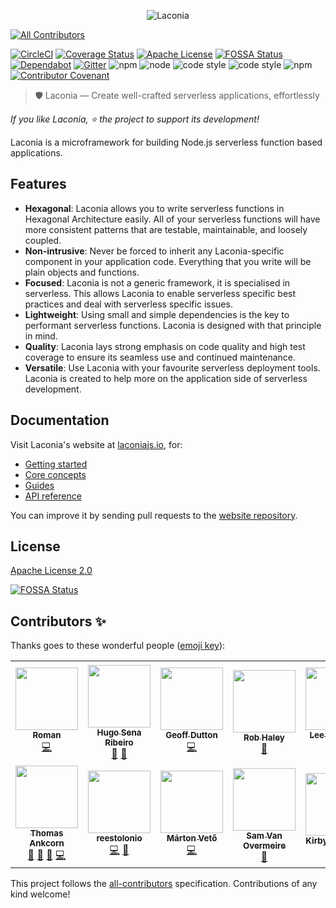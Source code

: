 <p align="center">
  <img alt="Laconia" src="docs/logo/2/png/2_vertical@0.5x.png">
</p>

<!-- ALL-CONTRIBUTORS-BADGE:START - Do not remove or modify this section -->
[![All Contributors](https://img.shields.io/badge/all_contributors-12-orange.svg?style=flat-square)](#contributors-)
<!-- ALL-CONTRIBUTORS-BADGE:END -->
[![CircleCI](https://circleci.com/gh/laconiajs/laconia/tree/master.svg?style=shield)](https://circleci.com/gh/laconiajs/laconia/tree/master)
[![Coverage Status](https://coveralls.io/repos/github/laconiajs/laconia/badge.svg?branch=master)](https://coveralls.io/github/laconiajs/laconia?branch=master)
[![Apache License](https://img.shields.io/badge/license-Apache-blue.svg)](LICENSE)
[![FOSSA Status](https://app.fossa.io/api/projects/git%2Bgithub.com%2Flaconiajs%2Flaconia.svg?type=shield)](https://app.fossa.io/projects/git%2Bgithub.com%2Flaconiajs%2Flaconia?ref=badge_shield)
[![Dependabot](https://img.shields.io/badge/Dependabot-enabled-brightgreen.svg?logo=dependabot)](https://app.dependabot.com/accounts/laconiajs/repos/113743358)
[![Gitter](https://badges.gitter.im/laconiajs/laconia.svg)](https://gitter.im/laconiajs/laconia?utm_source=badge&utm_medium=badge&utm_campaign=pr-badge)
![npm](https://img.shields.io/npm/v/@laconia/core.svg)
![node](https://img.shields.io/node/v/@laconia/core.svg)
![code style](https://img.shields.io/badge/code_style-standard-brightgreen.svg)
![code style](https://img.shields.io/badge/code_style-prettier-ff69b4.svg)
![npm](https://img.shields.io/npm/dm/@laconia/core.svg)
[![Contributor Covenant](https://img.shields.io/badge/Contributor%20Covenant-v1.4%20adopted-ff69b4.svg)](code-of-conduct.md)

> 🛡️ Laconia — Create well-crafted serverless applications, effortlessly

_If you like Laconia, ⭐ the project to support its development!_

Laconia is a microframework for building Node.js serverless function based
applications.

## Features

- **Hexagonal**: Laconia allows you to write serverless functions in Hexagonal
  Architecture easily. All of your serverless functions will have more
  consistent patterns that are testable, maintainable, and loosely coupled.
- **Non-intrusive**: Never be forced to inherit any Laconia-specific component
  in your application code. Everything that you write will be plain objects and
  functions.
- **Focused**: Laconia is not a generic framework, it is specialised in
  serverless. This allows Laconia to enable serverless specific best practices
  and deal with serverless specific issues.
- **Lightweight**: Using small and simple dependencies is the key to performant
  serverless functions. Laconia is designed with that principle in mind.
- **Quality**: Laconia lays strong emphasis on code quality and high test
  coverage to ensure its seamless use and continued maintenance.
- **Versatile**: Use Laconia with your favourite serverless deployment tools.
  Laconia is created to help more on the application side of serverless
  development.

## Documentation

Visit Laconia's website at [laconiajs.io](https://laconiajs.io/), for:

- [Getting started](https://laconiajs.io/docs/introduction/getting-started)
- [Core concepts](https://laconiajs.io/docs/introduction/core-concepts)
- [Guides](https://laconiajs.io/docs/guides/injecting-dependencies)
- [API reference](https://laconiajs.io/docs/api/intro)

You can improve it by sending pull requests to the
[website repository](https://github.com/laconiajs/website).

## License

[Apache License 2.0](LICENSE)

[![FOSSA Status](https://app.fossa.io/api/projects/git%2Bgithub.com%2Flaconiajs%2Flaconia.svg?type=large)](https://app.fossa.io/projects/git%2Bgithub.com%2Flaconiajs%2Flaconia?ref=badge_large)

## Contributors ✨

Thanks goes to these wonderful people ([emoji key](https://allcontributors.org/docs/en/emoji-key)):

<!-- ALL-CONTRIBUTORS-LIST:START - Do not remove or modify this section -->
<!-- prettier-ignore-start -->
<!-- markdownlint-disable -->
<table>
  <tr>
    <td align="center"><a href="https://www.ScaleLeap.com"><img src="https://avatars3.githubusercontent.com/u/491247?v=4?s=100" width="100px;" alt=""/><br /><sub><b>Roman</b></sub></a><br /><a href="https://github.com/laconiajs/laconia/commits?author=moltar" title="Code">💻</a></td>
    <td align="center"><a href="https://github.com/hugosenari"><img src="https://avatars2.githubusercontent.com/u/863299?v=4?s=100" width="100px;" alt=""/><br /><sub><b>Hugo Sena Ribeiro</b></sub></a><br /><a href="#design-hugosenari" title="Design">🎨</a> <a href="#maintenance-hugosenari" title="Maintenance">🚧</a></td>
    <td align="center"><a href="https://github.com/geoffdutton"><img src="https://avatars3.githubusercontent.com/u/1251360?v=4?s=100" width="100px;" alt=""/><br /><sub><b>Geoff Dutton</b></sub></a><br /><a href="https://github.com/laconiajs/laconia/commits?author=geoffdutton" title="Code">💻</a></td>
    <td align="center"><a href="https://github.com/Rob-H"><img src="https://avatars3.githubusercontent.com/u/1402228?v=4?s=100" width="100px;" alt=""/><br /><sub><b>Rob Haley</b></sub></a><br /><a href="#ideas-Rob-H" title="Ideas, Planning, & Feedback">🤔</a></td>
    <td align="center"><a href="https://www.fundingcircle.com/"><img src="https://avatars1.githubusercontent.com/u/348068?v=4?s=100" width="100px;" alt=""/><br /><sub><b>Lee Coomber</b></sub></a><br /><a href="https://github.com/laconiajs/laconia/commits?author=ljcoomber" title="Code">💻</a></td>
    <td align="center"><a href="http://strehl.dev"><img src="https://avatars1.githubusercontent.com/u/2428581?v=4?s=100" width="100px;" alt=""/><br /><sub><b>Bernd Strehl</b></sub></a><br /><a href="https://github.com/laconiajs/laconia/commits?author=Strernd" title="Code">💻</a></td>
    <td align="center"><a href="https://github.com/sakthivel-tw"><img src="https://avatars2.githubusercontent.com/u/44604719?v=4?s=100" width="100px;" alt=""/><br /><sub><b>Sakthivel Viswanathan</b></sub></a><br /><a href="https://github.com/laconiajs/laconia/commits?author=sakthivel-tw" title="Code">💻</a></td>
  </tr>
  <tr>
    <td align="center"><a href="http://ankcorn.dev"><img src="https://avatars2.githubusercontent.com/u/7361428?v=4?s=100" width="100px;" alt=""/><br /><sub><b>Thomas Ankcorn</b></sub></a><br /><a href="#blog-Ankcorn" title="Blogposts">📝</a> <a href="https://github.com/laconiajs/laconia/commits?author=Ankcorn" title="Documentation">📖</a> <a href="#ideas-Ankcorn" title="Ideas, Planning, & Feedback">🤔</a> <a href="https://github.com/laconiajs/laconia/commits?author=Ankcorn" title="Code">💻</a></td>
    <td align="center"><a href="https://github.com/reestolonio"><img src="https://avatars2.githubusercontent.com/u/15612238?v=4?s=100" width="100px;" alt=""/><br /><sub><b>reestolonio</b></sub></a><br /><a href="https://github.com/laconiajs/laconia/commits?author=reestolonio" title="Code">💻</a> <a href="https://github.com/laconiajs/laconia/issues?q=author%3Areestolonio" title="Bug reports">🐛</a></td>
    <td align="center"><a href="https://github.com/mpxr"><img src="https://avatars2.githubusercontent.com/u/6689695?v=4?s=100" width="100px;" alt=""/><br /><sub><b>Márton Vető</b></sub></a><br /><a href="https://github.com/laconiajs/laconia/commits?author=mpxr" title="Code">💻</a></td>
    <td align="center"><a href="https://github.com/VanOvermeire"><img src="https://avatars.githubusercontent.com/u/10529492?v=4?s=100" width="100px;" alt=""/><br /><sub><b>Sam Van Overmeire</b></sub></a><br /><a href="#ideas-VanOvermeire" title="Ideas, Planning, & Feedback">🤔</a></td>
    <td align="center"><a href="http://kirbyjs.com"><img src="https://avatars.githubusercontent.com/u/13893942?v=4?s=100" width="100px;" alt=""/><br /><sub><b>Kirby Simmons</b></sub></a><br /><a href="#ideas-kirbyjs" title="Ideas, Planning, & Feedback">🤔</a></td>
  </tr>
</table>

<!-- markdownlint-restore -->
<!-- prettier-ignore-end -->

<!-- ALL-CONTRIBUTORS-LIST:END -->

This project follows the [all-contributors](https://github.com/all-contributors/all-contributors) specification. Contributions of any kind welcome!
